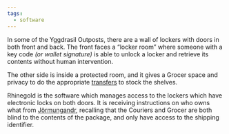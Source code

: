 ```yaml
---
tags:
  - software
---
```

In some of the Yggdrasil Outposts, there are a wall of lockers with doors in both front and back. The front faces a “locker room” where someone with a key code *(or wallet signature)* is able to unlock a locker and retrieve its contents without human intervention.

The other side is inside a protected room, and it gives a Grocer space and privacy to do the appropriate [transfers](Escrow.md) to stock the shelves.

Rhinegold is the software which manages access to the lockers which have electronic locks on both doors. It is receiving instructions on who owns what from [Jörmungandr](Jörmungandr.md), recalling that the Couriers and Grocer are both blind to the contents of the package, and only have access to the shipping identifier.